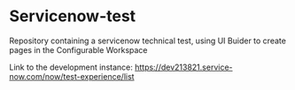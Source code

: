 # Servicenow-test
Repository containing a servicenow technical test, using UI Buider to create pages in the Configurable Workspace

Link to the development instance: <a>https://dev213821.service-now.com/now/test-experience/list </a>

